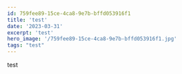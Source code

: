 ```yaml
---
id: 759fee89-15ce-4ca8-9e7b-bffd053916f1
title: 'test'
date: '2023-03-31'
excerpt: 'test'
hero_image: '/759fee89-15ce-4ca8-9e7b-bffd053916f1.jpg'
tags: "test"
---
```


test
